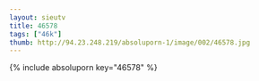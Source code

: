 ```yaml
--- 
layout: sieutv
title: 46578
tags: ["46k"]
thumb: http://94.23.248.219/absoluporn-1/image/002/46578.jpg
---
```

{% include absoluporn key="46578" %} 
